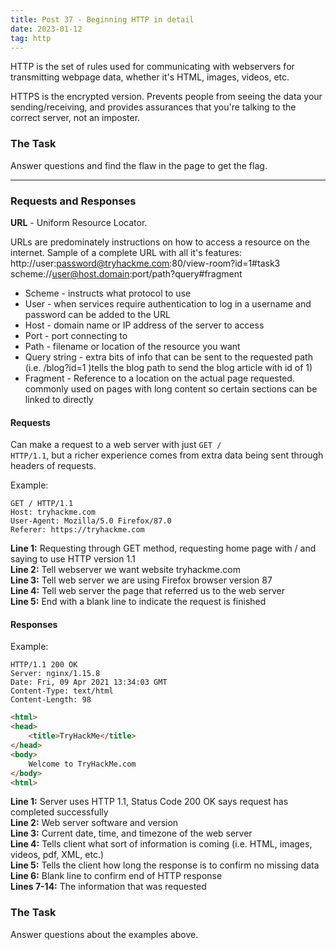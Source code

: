```yaml
---
title: Post 37 - Beginning HTTP in detail
date: 2023-01-12
tag: http
---
```

HTTP is the set of rules used for communicating with webservers for transmitting webpage data, whether it's HTML, images, videos, etc. 

HTTPS is the encrypted version. Prevents people from seeing the data your sending/receiving, and provides assurances that you're talking to the correct server, not an imposter.

### The Task
Answer questions and find the flaw in the page to get the flag.

---
### Requests and Responses
**URL** - Uniform Resource Locator.

URLs are predominately instructions on how to access a resource on the internet. Sample of a complete URL with all it's features:<br>
http://user:password@tryhackme.com:80/view-room?id=1#task3<br>
scheme://user@host.domain:port/path?query#fragment

- Scheme - instructs what protocol to use
- User - when services require authentication to log in a  username and password can be added to the URL
- Host - domain name or IP address of the server to access
- Port - port connecting to
- Path - filename or location of the resource you want
- Query string - extra bits of info that can be sent to the requested path (i.e. /blog?id=1 )tells the blog path to send the blog article with id of 1)
- Fragment - Reference to a location on the actual page requested. commonly used on pages with long content so certain sections can be linked to directly

#### Requests
Can make a request to a web server with just <code>GET / HTTP/1.1</code>, but a richer experience comes from extra data being sent through headers of requests. 

Example:<br>

```http
GET / HTTP/1.1
Host: tryhackme.com
User-Agent: Mozilla/5.0 Firefox/87.0
Referer: https://tryhackme.com

```

**Line 1:** Requesting through GET method, requesting home page with / and saying to use HTTP version 1.1<br>
**Line 2:** Tell webserver we want website tryhackme.com<br>
**Line 3:** Tell web server we are using Firefox browser version 87<br>
**Line 4:** Tell web server the page that referred us to the web server<br>
**Line 5:** End with a blank line to indicate the request is finished

#### Responses
Example:

```http
HTTP/1.1 200 OK
Server: nginx/1.15.8
Date: Fri, 09 Apr 2021 13:34:03 GMT
Content-Type: text/html
Content-Length: 98
```
```html
<html>
<head>
    <title>TryHackMe</title>
</head>
<body>
    Welcome to TryHackMe.com
</body>
<html>

```

**Line 1:** Server uses HTTP 1.1, Status Code 200 OK says request has completed successfully<br>
**Line 2:** Web server software and version<br>
**Line 3:** Current date, time, and timezone of the web server<br>
**Line 4:** Tells client what sort of information is coming (i.e. HTML, images, videos, pdf, XML, etc.)<br>
**Line 5:** Tells the client how long the response is to confirm no missing data<br>
**Line 6:** Blank line to confirm end of HTTP response<br>
**Lines 7-14:** The information that was requested<br>

### The Task
Answer questions about the examples above.